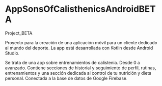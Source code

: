 # AppSonsOfCalisthenicsAndroidBETA
Project_BETA

Proyecto para la creación de una aplicación móvil para un cliente dedicado al mundo del deporte.
La app está desarrollada con Kotlin desde Android Studio.

Se trata de una app sobre entrenamientos de calistenia. Desde 0 a avanzado.
Contiene secciones de historial y seguimiento de perfil, rutinas, entrenamientos y una sección dedicada
al control de tu nutrición y dieta personal.
Conectada a la base de datos de Google Firebase.
